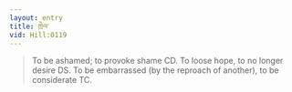 ```yaml
---
layout: entry
title: ཁྲེལ་
vid: Hill:0119
---
```

> To be ashamed; to provoke shame CD\. To loose hope, to no longer desire DS\. To be embarrassed (by the reproach of another), to be considerate TC\.


